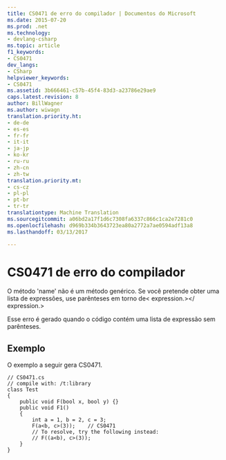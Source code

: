 ```yaml
---
title: CS0471 de erro do compilador | Documentos do Microsoft
ms.date: 2015-07-20
ms.prod: .net
ms.technology:
- devlang-csharp
ms.topic: article
f1_keywords:
- CS0471
dev_langs:
- CSharp
helpviewer_keywords:
- CS0471
ms.assetid: 3b666461-c57b-45f4-83d3-a23786e29ae9
caps.latest.revision: 8
author: BillWagner
ms.author: wiwagn
translation.priority.ht:
- de-de
- es-es
- fr-fr
- it-it
- ja-jp
- ko-kr
- ru-ru
- zh-cn
- zh-tw
translation.priority.mt:
- cs-cz
- pl-pl
- pt-br
- tr-tr
translationtype: Machine Translation
ms.sourcegitcommit: a06bd2a17f1d6c7308fa6337c866c1ca2e7281c0
ms.openlocfilehash: d969b334b3643723ea80a2772a7ae0594adf13a8
ms.lasthandoff: 03/13/2017

---
```

# <a name="compiler-error-cs0471"></a>CS0471 de erro do compilador
O método 'name' não é um método genérico. Se você pretende obter uma lista de expressões, use parênteses em torno de< expression.></ expression.>  
  
 Esse erro é gerado quando o código contém uma lista de expressão sem parênteses.  
  
## <a name="example"></a>Exemplo  
 O exemplo a seguir gera CS0471.  
  
```  
// CS0471.cs  
// compile with: /t:library  
class Test  
{  
    public void F(bool x, bool y) {}  
    public void F1()  
    {  
        int a = 1, b = 2, c = 3;  
        F(a<b, c>(3));    // CS0471  
        // To resolve, try the following instead:  
        // F((a<b), c>(3));  
    }  
}  
  
```
